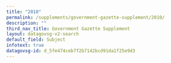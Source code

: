 ```yaml
---
title: "2010"
permalink: /supplements/government-gazette-supplement/2010/
description: ""
third_nav_title: Government Gazette Supplement
layout: datagovsg-v2-search
default_field: Subject
infotext: true
datagovsg-id: d_5fe474ceb7f2b7142bcd91da1f25e9d3
---
```

